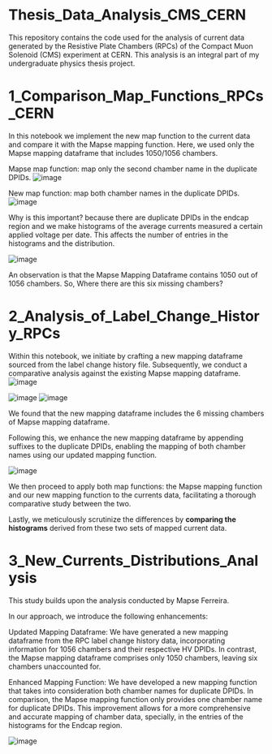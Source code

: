 # Thesis_Data_Analysis_CMS_CERN
This repository contains the code used for the analysis of current data generated by the Resistive Plate Chambers (RPCs) of the Compact Muon Solenoid (CMS) experiment at CERN. This analysis is an integral part of my undergraduate physics thesis project.


# 1_Comparison_Map_Functions_RPCs_CERN
In this notebook we implement the new map function to the current data and compare it with the Mapse mapping function. Here, we used only the Mapse mapping dataframe that includes 1050/1056 chambers.

Mapse map function: map only the second chamber name in the duplicate DPIDs.
![image](https://github.com/LazaroR-u/Thesis_Data_Analysis_CMS_CERN/assets/80428982/d1875462-8d9d-4f2a-93c5-e08d98144140)



New map function: map both chamber names in the duplicate DPIDs. 
![image](https://github.com/LazaroR-u/Thesis_Data_Analysis_CMS_CERN/assets/80428982/50ecdfef-d1f6-4900-9fb4-d6576d193643)


Why is this important? because there are duplicate DPIDs in the endcap region and we make histograms of the average currents measured a certain applied voltage per date. This affects the number of entries in the histograms and the distribution. 


![image](https://github.com/LazaroR-u/Thesis_Data_Analysis_CMS_CERN/assets/80428982/a2a6b98a-75ec-479c-bb75-dc510cb25fe2)

An observation is that the Mapse Mapping Dataframe contains 1050 out of 1056 chambers. So, Where there are this six missing chambers? 

# 2_Analysis_of_Label_Change_History_RPCs
Within this notebook, we initiate by crafting a new mapping dataframe sourced from the label change history file. Subsequently, we conduct a comparative analysis against the existing Mapse mapping dataframe.
![image](https://github.com/LazaroR-u/Thesis_Data_Analysis_CMS_CERN/assets/80428982/a252d44a-cb36-4cef-bef6-428c6ae51686)

![image](https://github.com/LazaroR-u/Thesis_Data_Analysis_CMS_CERN/assets/80428982/b88bca34-ff04-4bbe-9e66-c0468a10b584)
![image](https://github.com/LazaroR-u/Thesis_Data_Analysis_CMS_CERN/assets/80428982/0c04a4ba-66bb-4fd0-8569-577314328601)


We found that the new mapping dataframe includes the 6 missing chambers of Mapse mapping dataframe. 


Following this, we enhance the new mapping dataframe by appending suffixes to the duplicate DPIDs, enabling the mapping of both chamber names using our updated mapping function.

![image](https://github.com/LazaroR-u/Thesis_Data_Analysis_CMS_CERN/assets/80428982/e771f357-c152-4cf0-8182-3a4644f1f3cb)

We then proceed to apply both map functions: the Mapse mapping function and our new mapping function to the currents data, facilitating a thorough comparative study between the two.


Lastly, we meticulously scrutinize the differences by **comparing the histograms** derived from these two sets of mapped current data.


# 3_New_Currents_Distributions_Analysis

This study builds upon the analysis conducted by Mapse Ferreira.

In our approach, we introduce the following enhancements:

Updated Mapping Dataframe: We have generated a new mapping dataframe from the RPC label change history data, incorporating information for 1056 chambers and their respective HV DPIDs. In contrast, the Mapse mapping dataframe comprises only 1050 chambers, leaving six chambers unaccounted for.

Enhanced Mapping Function: We have developed a new mapping function that takes into consideration both chamber names for duplicate DPIDs. In comparison, the Mapse mapping function only provides one chamber name for duplicate DPIDs. This improvement allows for a more comprehensive and accurate mapping of chamber data, specially, in the entries of the histograms for the Endcap region.

![image](https://github.com/LazaroR-u/Thesis_Data_Analysis_CMS_CERN/assets/80428982/587b3f49-c714-4a76-bcd5-f77768ec409d)


